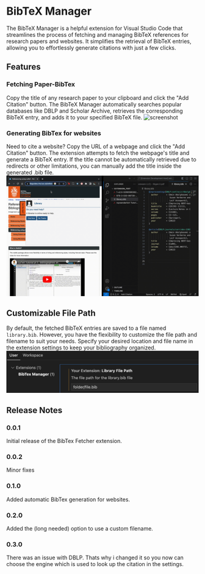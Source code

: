 # BibTeX Manager
The BibTeX Manager is a helpful extension for Visual Studio Code that streamlines the process of fetching and managing BibTeX references for research papers and websites. It simplifies the retrieval of BibTeX entries, allowing you to effortlessly generate citations with just a few clicks.

## Features
### Fetching Paper-BibTex
Copy the title of any research paper to your clipboard and click the "Add Citation" button. The BibTeX Manager automatically searches popular databases like DBLP and Scholar Archive, retrieves the corresponding BibTeX entry, and adds it to your specified BibTeX file.
![screenshot](res/AddCitation.gif)


### Generating BibTex for websites
 Need to cite a website? Copy the URL of a webpage and click the "Add Citation" button. The extension attempts to fetch the webpage's title and generate a BibTeX entry. If the title cannot be automatically retrieved due to redirects or other limitations, you can manually add the title inside the generated .bib file. 
![screenshot](res/addWebsite.gif)

## Customizable File Path
By default, the fetched BibTeX entries are saved to a file named `library.bib`. However, you have the flexibility to customize the file path and filename to suit your needs. Specify your desired location and file name in the extension settings to keep your bibliography organized.
![screenshot](res/setPath.png)

## Release Notes
### 0.0.1

Initial release of the BibTex Fetcher extension. 

### 0.0.2 

Minor fixes

### 0.1.0

Added automatic BibTex generation for websites.

### 0.2.0 

Added the (long needed) option to use a custom filename.

### 0.3.0 

There was an issue with DBLP. Thats why i changed it so you now can choose the engine which is used to look up the citation in the settings. 


